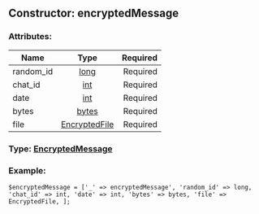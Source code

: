## Constructor: encryptedMessage  

### Attributes:

| Name     |    Type       | Required |
|----------|:-------------:|---------:|
|random\_id|[long](../types/long.md) | Required|
|chat\_id|[int](../types/int.md) | Required|
|date|[int](../types/int.md) | Required|
|bytes|[bytes](../types/bytes.md) | Required|
|file|[EncryptedFile](../types/EncryptedFile.md) | Required|



### Type: [EncryptedMessage](../types/EncryptedMessage.md)


### Example:

```
$encryptedMessage = ['_' => encryptedMessage', 'random_id' => long, 'chat_id' => int, 'date' => int, 'bytes' => bytes, 'file' => EncryptedFile, ];
```